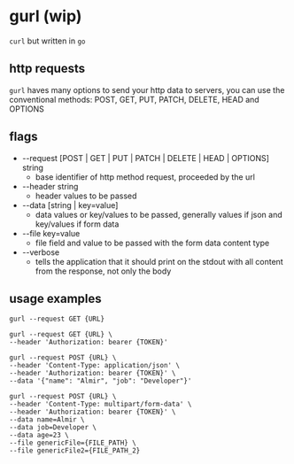 # gurl (wip)

`curl` but written in `go`

## http requests

`gurl` haves many options to send your http data to servers, you can use the conventional methods:
POST, GET, PUT, PATCH, DELETE, HEAD and OPTIONS

## flags

- --request [POST | GET | PUT | PATCH | DELETE | HEAD | OPTIONS] string
    - base identifier of http method request, proceeded by the url
- --header string
    - header values to be passed
- --data [string | key=value]
    - data values or key/values to be passed,
      generally values if json and key/values if form data
- --file key=value
    - file field and value to be passed with the form data content type
- --verbose
    - tells the application that it should print on the stdout with all content from the response, not only the body

## usage examples

```shell
gurl --request GET {URL}
```

```shell
gurl --request GET {URL} \
--header 'Authorization: bearer {TOKEN}'
```

```shell
gurl --request POST {URL} \
--header 'Content-Type: application/json' \
--header 'Authorization: bearer {TOKEN}' \
--data '{"name": "Almir", "job": "Developer"}'
```

```shell
gurl --request POST {URL} \
--header 'Content-Type: multipart/form-data' \
--header 'Authorization: bearer {TOKEN}' \
--data name=Almir \
--data job=Developer \
--data age=23 \
--file genericFile={FILE_PATH} \
--file genericFile2={FILE_PATH_2}
```
